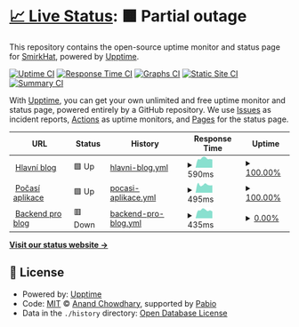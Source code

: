 # [📈 Live Status](https://status.smirkhat.org): <!--live status--> **🟧 Partial outage**

This repository contains the open-source uptime monitor and status page for [SmirkHat](https://smirkhat.org), powered by [Upptime](https://github.com/upptime/upptime).

[![Uptime CI](https://github.com/SmirkHat/smirkhat-upptime/workflows/Uptime%20CI/badge.svg)](https://github.com/SmirkHat/smirkhat-upptime/actions?query=workflow%3A%22Uptime+CI%22)
[![Response Time CI](https://github.com/SmirkHat/smirkhat-upptime/workflows/Response%20Time%20CI/badge.svg)](https://github.com/SmirkHat/smirkhat-upptime/actions?query=workflow%3A%22Response+Time+CI%22)
[![Graphs CI](https://github.com/SmirkHat/smirkhat-upptime/workflows/Graphs%20CI/badge.svg)](https://github.com/SmirkHat/smirkhat-upptime/actions?query=workflow%3A%22Graphs+CI%22)
[![Static Site CI](https://github.com/SmirkHat/smirkhat-upptime/workflows/Static%20Site%20CI/badge.svg)](https://github.com/SmirkHat/smirkhat-upptime/actions?query=workflow%3A%22Static+Site+CI%22)
[![Summary CI](https://github.com/SmirkHat/smirkhat-upptime/workflows/Summary%20CI/badge.svg)](https://github.com/SmirkHat/smirkhat-upptime/actions?query=workflow%3A%22Summary+CI%22)

With [Upptime](https://upptime.js.org), you can get your own unlimited and free uptime monitor and status page, powered entirely by a GitHub repository. We use [Issues](https://github.com/SmirkHat/smirkhat-upptime/issues) as incident reports, [Actions](https://github.com/SmirkHat/smirkhat-upptime/actions) as uptime monitors, and [Pages](https://status.smirkhat.org) for the status page.

<!--start: status pages-->
<!-- This summary is generated by Upptime (https://github.com/upptime/upptime) -->
<!-- Do not edit this manually, your changes will be overwritten -->
<!-- prettier-ignore -->
| URL | Status | History | Response Time | Uptime |
| --- | ------ | ------- | ------------- | ------ |
| <img alt="" src="https://www.google.com/s2/favicons?domain=smirkhat.org&sz=256" height="13"> [Hlavní blog](https://smirkhat.org) | 🟩 Up | [hlavni-blog.yml](https://github.com/SmirkHat/smirkhat-upptime/commits/HEAD/history/hlavni-blog.yml) | <details><summary><img alt="Response time graph" src="./graphs/hlavni-blog/response-time-week.png" height="20"> 590ms</summary><br><a href="https://status.smirkhat.org/history/hlavni-blog"><img alt="Response time 646" src="https://img.shields.io/endpoint?url=https%3A%2F%2Fraw.githubusercontent.com%2FSmirkHat%2Fsmirkhat-upptime%2FHEAD%2Fapi%2Fhlavni-blog%2Fresponse-time.json"></a><br><a href="https://status.smirkhat.org/history/hlavni-blog"><img alt="24-hour response time 674" src="https://img.shields.io/endpoint?url=https%3A%2F%2Fraw.githubusercontent.com%2FSmirkHat%2Fsmirkhat-upptime%2FHEAD%2Fapi%2Fhlavni-blog%2Fresponse-time-day.json"></a><br><a href="https://status.smirkhat.org/history/hlavni-blog"><img alt="7-day response time 590" src="https://img.shields.io/endpoint?url=https%3A%2F%2Fraw.githubusercontent.com%2FSmirkHat%2Fsmirkhat-upptime%2FHEAD%2Fapi%2Fhlavni-blog%2Fresponse-time-week.json"></a><br><a href="https://status.smirkhat.org/history/hlavni-blog"><img alt="30-day response time 604" src="https://img.shields.io/endpoint?url=https%3A%2F%2Fraw.githubusercontent.com%2FSmirkHat%2Fsmirkhat-upptime%2FHEAD%2Fapi%2Fhlavni-blog%2Fresponse-time-month.json"></a><br><a href="https://status.smirkhat.org/history/hlavni-blog"><img alt="1-year response time 646" src="https://img.shields.io/endpoint?url=https%3A%2F%2Fraw.githubusercontent.com%2FSmirkHat%2Fsmirkhat-upptime%2FHEAD%2Fapi%2Fhlavni-blog%2Fresponse-time-year.json"></a></details> | <details><summary><a href="https://status.smirkhat.org/history/hlavni-blog">100.00%</a></summary><a href="https://status.smirkhat.org/history/hlavni-blog"><img alt="All-time uptime 99.95%" src="https://img.shields.io/endpoint?url=https%3A%2F%2Fraw.githubusercontent.com%2FSmirkHat%2Fsmirkhat-upptime%2FHEAD%2Fapi%2Fhlavni-blog%2Fuptime.json"></a><br><a href="https://status.smirkhat.org/history/hlavni-blog"><img alt="24-hour uptime 100.00%" src="https://img.shields.io/endpoint?url=https%3A%2F%2Fraw.githubusercontent.com%2FSmirkHat%2Fsmirkhat-upptime%2FHEAD%2Fapi%2Fhlavni-blog%2Fuptime-day.json"></a><br><a href="https://status.smirkhat.org/history/hlavni-blog"><img alt="7-day uptime 100.00%" src="https://img.shields.io/endpoint?url=https%3A%2F%2Fraw.githubusercontent.com%2FSmirkHat%2Fsmirkhat-upptime%2FHEAD%2Fapi%2Fhlavni-blog%2Fuptime-week.json"></a><br><a href="https://status.smirkhat.org/history/hlavni-blog"><img alt="30-day uptime 100.00%" src="https://img.shields.io/endpoint?url=https%3A%2F%2Fraw.githubusercontent.com%2FSmirkHat%2Fsmirkhat-upptime%2FHEAD%2Fapi%2Fhlavni-blog%2Fuptime-month.json"></a><br><a href="https://status.smirkhat.org/history/hlavni-blog"><img alt="1-year uptime 99.95%" src="https://img.shields.io/endpoint?url=https%3A%2F%2Fraw.githubusercontent.com%2FSmirkHat%2Fsmirkhat-upptime%2FHEAD%2Fapi%2Fhlavni-blog%2Fuptime-year.json"></a></details>
| <img alt="" src="https://icons.duckduckgo.com/ip3/web-m8b6oqk.hstnw.eu.ico" height="13"> [Počasí aplikace](http://web-m8b6oqk.hstnw.eu/) | 🟩 Up | [pocasi-aplikace.yml](https://github.com/SmirkHat/smirkhat-upptime/commits/HEAD/history/pocasi-aplikace.yml) | <details><summary><img alt="Response time graph" src="./graphs/pocasi-aplikace/response-time-week.png" height="20"> 495ms</summary><br><a href="https://status.smirkhat.org/history/pocasi-aplikace"><img alt="Response time 518" src="https://img.shields.io/endpoint?url=https%3A%2F%2Fraw.githubusercontent.com%2FSmirkHat%2Fsmirkhat-upptime%2FHEAD%2Fapi%2Fpocasi-aplikace%2Fresponse-time.json"></a><br><a href="https://status.smirkhat.org/history/pocasi-aplikace"><img alt="24-hour response time 632" src="https://img.shields.io/endpoint?url=https%3A%2F%2Fraw.githubusercontent.com%2FSmirkHat%2Fsmirkhat-upptime%2FHEAD%2Fapi%2Fpocasi-aplikace%2Fresponse-time-day.json"></a><br><a href="https://status.smirkhat.org/history/pocasi-aplikace"><img alt="7-day response time 495" src="https://img.shields.io/endpoint?url=https%3A%2F%2Fraw.githubusercontent.com%2FSmirkHat%2Fsmirkhat-upptime%2FHEAD%2Fapi%2Fpocasi-aplikace%2Fresponse-time-week.json"></a><br><a href="https://status.smirkhat.org/history/pocasi-aplikace"><img alt="30-day response time 490" src="https://img.shields.io/endpoint?url=https%3A%2F%2Fraw.githubusercontent.com%2FSmirkHat%2Fsmirkhat-upptime%2FHEAD%2Fapi%2Fpocasi-aplikace%2Fresponse-time-month.json"></a><br><a href="https://status.smirkhat.org/history/pocasi-aplikace"><img alt="1-year response time 518" src="https://img.shields.io/endpoint?url=https%3A%2F%2Fraw.githubusercontent.com%2FSmirkHat%2Fsmirkhat-upptime%2FHEAD%2Fapi%2Fpocasi-aplikace%2Fresponse-time-year.json"></a></details> | <details><summary><a href="https://status.smirkhat.org/history/pocasi-aplikace">100.00%</a></summary><a href="https://status.smirkhat.org/history/pocasi-aplikace"><img alt="All-time uptime 100.00%" src="https://img.shields.io/endpoint?url=https%3A%2F%2Fraw.githubusercontent.com%2FSmirkHat%2Fsmirkhat-upptime%2FHEAD%2Fapi%2Fpocasi-aplikace%2Fuptime.json"></a><br><a href="https://status.smirkhat.org/history/pocasi-aplikace"><img alt="24-hour uptime 100.00%" src="https://img.shields.io/endpoint?url=https%3A%2F%2Fraw.githubusercontent.com%2FSmirkHat%2Fsmirkhat-upptime%2FHEAD%2Fapi%2Fpocasi-aplikace%2Fuptime-day.json"></a><br><a href="https://status.smirkhat.org/history/pocasi-aplikace"><img alt="7-day uptime 100.00%" src="https://img.shields.io/endpoint?url=https%3A%2F%2Fraw.githubusercontent.com%2FSmirkHat%2Fsmirkhat-upptime%2FHEAD%2Fapi%2Fpocasi-aplikace%2Fuptime-week.json"></a><br><a href="https://status.smirkhat.org/history/pocasi-aplikace"><img alt="30-day uptime 100.00%" src="https://img.shields.io/endpoint?url=https%3A%2F%2Fraw.githubusercontent.com%2FSmirkHat%2Fsmirkhat-upptime%2FHEAD%2Fapi%2Fpocasi-aplikace%2Fuptime-month.json"></a><br><a href="https://status.smirkhat.org/history/pocasi-aplikace"><img alt="1-year uptime 100.00%" src="https://img.shields.io/endpoint?url=https%3A%2F%2Fraw.githubusercontent.com%2FSmirkHat%2Fsmirkhat-upptime%2FHEAD%2Fapi%2Fpocasi-aplikace%2Fuptime-year.json"></a></details>
| <img alt="" src="https://www.google.com/s2/favicons?domain=pb.smirkhat.org&sz=256" height="13"> [Backend pro blog](https://pb.smirkhat.org/_/) | 🟥 Down | [backend-pro-blog.yml](https://github.com/SmirkHat/smirkhat-upptime/commits/HEAD/history/backend-pro-blog.yml) | <details><summary><img alt="Response time graph" src="./graphs/backend-pro-blog/response-time-week.png" height="20"> 435ms</summary><br><a href="https://status.smirkhat.org/history/backend-pro-blog"><img alt="Response time 524" src="https://img.shields.io/endpoint?url=https%3A%2F%2Fraw.githubusercontent.com%2FSmirkHat%2Fsmirkhat-upptime%2FHEAD%2Fapi%2Fbackend-pro-blog%2Fresponse-time.json"></a><br><a href="https://status.smirkhat.org/history/backend-pro-blog"><img alt="24-hour response time 477" src="https://img.shields.io/endpoint?url=https%3A%2F%2Fraw.githubusercontent.com%2FSmirkHat%2Fsmirkhat-upptime%2FHEAD%2Fapi%2Fbackend-pro-blog%2Fresponse-time-day.json"></a><br><a href="https://status.smirkhat.org/history/backend-pro-blog"><img alt="7-day response time 435" src="https://img.shields.io/endpoint?url=https%3A%2F%2Fraw.githubusercontent.com%2FSmirkHat%2Fsmirkhat-upptime%2FHEAD%2Fapi%2Fbackend-pro-blog%2Fresponse-time-week.json"></a><br><a href="https://status.smirkhat.org/history/backend-pro-blog"><img alt="30-day response time 483" src="https://img.shields.io/endpoint?url=https%3A%2F%2Fraw.githubusercontent.com%2FSmirkHat%2Fsmirkhat-upptime%2FHEAD%2Fapi%2Fbackend-pro-blog%2Fresponse-time-month.json"></a><br><a href="https://status.smirkhat.org/history/backend-pro-blog"><img alt="1-year response time 524" src="https://img.shields.io/endpoint?url=https%3A%2F%2Fraw.githubusercontent.com%2FSmirkHat%2Fsmirkhat-upptime%2FHEAD%2Fapi%2Fbackend-pro-blog%2Fresponse-time-year.json"></a></details> | <details><summary><a href="https://status.smirkhat.org/history/backend-pro-blog">0.00%</a></summary><a href="https://status.smirkhat.org/history/backend-pro-blog"><img alt="All-time uptime 45.57%" src="https://img.shields.io/endpoint?url=https%3A%2F%2Fraw.githubusercontent.com%2FSmirkHat%2Fsmirkhat-upptime%2FHEAD%2Fapi%2Fbackend-pro-blog%2Fuptime.json"></a><br><a href="https://status.smirkhat.org/history/backend-pro-blog"><img alt="24-hour uptime 0.00%" src="https://img.shields.io/endpoint?url=https%3A%2F%2Fraw.githubusercontent.com%2FSmirkHat%2Fsmirkhat-upptime%2FHEAD%2Fapi%2Fbackend-pro-blog%2Fuptime-day.json"></a><br><a href="https://status.smirkhat.org/history/backend-pro-blog"><img alt="7-day uptime 0.00%" src="https://img.shields.io/endpoint?url=https%3A%2F%2Fraw.githubusercontent.com%2FSmirkHat%2Fsmirkhat-upptime%2FHEAD%2Fapi%2Fbackend-pro-blog%2Fuptime-week.json"></a><br><a href="https://status.smirkhat.org/history/backend-pro-blog"><img alt="30-day uptime 49.60%" src="https://img.shields.io/endpoint?url=https%3A%2F%2Fraw.githubusercontent.com%2FSmirkHat%2Fsmirkhat-upptime%2FHEAD%2Fapi%2Fbackend-pro-blog%2Fuptime-month.json"></a><br><a href="https://status.smirkhat.org/history/backend-pro-blog"><img alt="1-year uptime 45.57%" src="https://img.shields.io/endpoint?url=https%3A%2F%2Fraw.githubusercontent.com%2FSmirkHat%2Fsmirkhat-upptime%2FHEAD%2Fapi%2Fbackend-pro-blog%2Fuptime-year.json"></a></details>

<!--end: status pages-->

[**Visit our status website →**](https://status.smirkhat.org)

## 📄 License

- Powered by: [Upptime](https://github.com/upptime/upptime)
- Code: [MIT](./LICENSE) © [Anand Chowdhary](https://anandchowdhary.com), supported by [Pabio](https://pabio.com)
- Data in the `./history` directory: [Open Database License](https://opendatacommons.org/licenses/odbl/1-0/)
